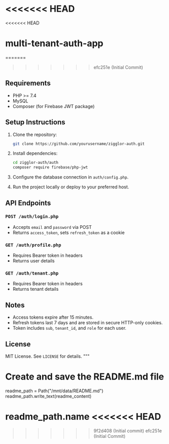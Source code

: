 <<<<<<< HEAD
=======
<<<<<<< HEAD
# multi-tenant-auth-app
=======
>>>>>>> efc251e (Initial Commit)

## Requirements

- PHP >= 7.4
- MySQL
- Composer (for Firebase JWT package)

## Setup Instructions

1. Clone the repository:
    ```bash
    git clone https://github.com/yourusername/zigglor-auth.git
    ```

2. Install dependencies:
    ```bash
    cd zigglor-auth/auth
    composer require firebase/php-jwt
    ```

3. Configure the database connection in `auth/config.php`.

4. Run the project locally or deploy to your preferred host.

## API Endpoints

### `POST /auth/login.php`
- Accepts `email` and `password` via POST
- Returns `access_token`, sets `refresh_token` as a cookie

### `GET /auth/profile.php`
- Requires Bearer token in headers
- Returns user details

### `GET /auth/tenant.php`
- Requires Bearer token in headers
- Returns tenant details

## Notes

- Access tokens expire after 15 minutes.
- Refresh tokens last 7 days and are stored in secure HTTP-only cookies.
- Token includes `sub`, `tenant_id`, and `role` for each user.

## License

MIT License. See `LICENSE` for details.
"""

# Create and save the README.md file
readme_path = Path("/mnt/data/README.md")
readme_path.write_text(readme_content)

readme_path.name
<<<<<<< HEAD
=======
>>>>>>> 9f2d408 (Initial commit)
>>>>>>> efc251e (Initial Commit)
